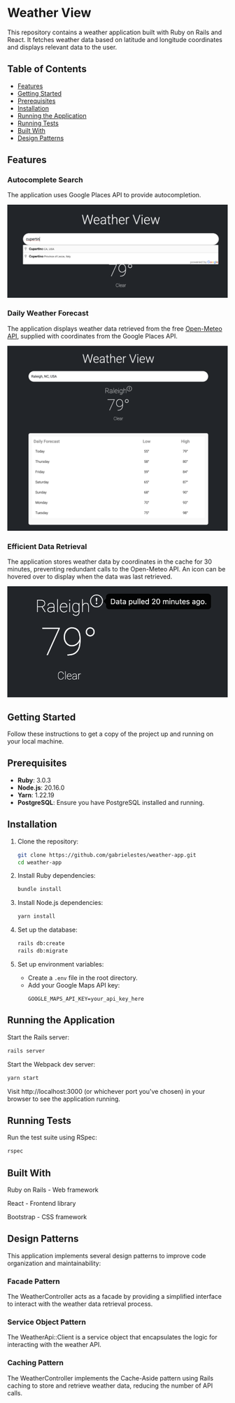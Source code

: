 # Weather View

This repository contains a weather application built with Ruby on Rails and React. It fetches weather data based on latitude and longitude coordinates and displays relevant data to the user.

## Table of Contents

- [Features](#features)
- [Getting Started](#getting-started)
- [Prerequisites](#prerequisites)
- [Installation](#installation)
- [Running the Application](#running-the-application)
- [Running Tests](#running-tests)
- [Built With](#built-with)
- [Design Patterns](#design-patterns)

## Features

### Autocomplete Search

The application uses Google Places API to provide autocompletion.

![Autocompletion](app/assets/images/autocomplete_img.png)

### Daily Weather Forecast

The application displays weather data retrieved from the free [Open-Meteo API](https://open-meteo.com/), supplied with coordinates from the Google Places API.

![App Overview](app/assets/images/app_overview_img.png)

### Efficient Data Retrieval

The application stores weather data by coordinates in the cache for 30 minutes, preventing redundant calls to the Open-Meteo API. An icon can be hovered over to display when the data was last retrieved.

![DataTooltip](app/assets/images/cache_data_img.png)

## Getting Started

Follow these instructions to get a copy of the project up and running on your local machine.

## Prerequisites

- **Ruby**: 3.0.3
- **Node.js**: 20.16.0
- **Yarn**: 1.22.19
- **PostgreSQL**: Ensure you have PostgreSQL installed and running.

## Installation

1. Clone the repository:

   ```sh
   git clone https://github.com/gabrielestes/weather-app.git
   cd weather-app
   ```

2. Install Ruby dependencies:

   ```sh
   bundle install
   ```

3. Install Node.js dependencies:

   ```sh
   yarn install
   ```

4. Set up the database:

   ```sh
   rails db:create
   rails db:migrate
   ```

5. Set up environment variables:
   - Create a `.env` file in the root directory.
   - Add your Google Maps API key:
     ```
     GOOGLE_MAPS_API_KEY=your_api_key_here
     ```

## Running the Application

Start the Rails server:

```sh
rails server
```

Start the Webpack dev server:

```sh
yarn start
```

Visit http://localhost:3000 (or whichever port you've chosen) in your browser to see the application running.

## Running Tests

Run the test suite using RSpec:

```sh
rspec
```

## Built With

Ruby on Rails - Web framework

React - Frontend library

Bootstrap - CSS framework

## Design Patterns

This application implements several design patterns to improve code organization and maintainability:

### Facade Pattern

The WeatherController acts as a facade by providing a simplified interface to interact with the weather data retrieval process.

### Service Object Pattern

The WeatherApi::Client is a service object that encapsulates the logic for interacting with the weather API.

### Caching Pattern

The WeatherController implements the Cache-Aside pattern using Rails caching to store and retrieve weather data, reducing the number of API calls.
